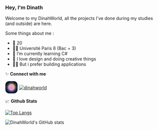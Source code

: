 ### Hey, I'm Dinath <a href="https://dinahworld.xyz/"></a>

Welcome to my DinahWorld, all the projects I've done during my studies (and outside) are here.

Some things about me :

-   🎂 20
-   👨‍🎓 Université Paris 8 (Bac + 3)
-   🌱 I’m currently learning C#
-   🎨 I love design and doing creative things
-   👨‍💻 But i prefer building applications

✨ **Connect with me**

<p align="left">
<a href="https://dinahworld.xyz/" target="blank"><img align="center" src="./logo/dinahworld.png" alt="dinahworld" width="40" /></a>
<a href="https://www.linkedin.com/in/dinath-sh/" target="blank"><img align="center" src="https://img.icons8.com/color/48/000000/linkedin.png" alt="dinahworld" width="40" /></a>
</p>

📈 **Github Stats**


[![Top Langs](https://github-readme-stats.vercel.app/api/top-langs/?username=dinahworld&layout=compact)](https://github.com/dinahworld/github-readme-stats)

![DinahWorld's GitHub stats](https://github-readme-stats.vercel.app/api?username=dinahworld&theme=material-palenight&show=true)
